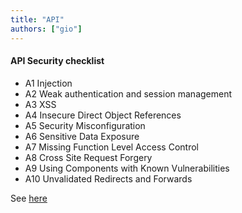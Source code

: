 ```yaml
---
title: "API"
authors: ["gio"]
---
```


#### API Security checklist

- A1 Injection
- A2 Weak authentication and session management
- A3 XSS
- A4 Insecure Direct Object References
- A5 Security Misconfiguration
- A6 Sensitive Data Exposure
- A7 Missing Function Level Access Control
- A8 Cross Site Request Forgery
- A9 Using Components with Known Vulnerabilities
- A10 Unvalidated Redirects and Forwards

See [here](https://www.owasp.org/index.php/OWASP_Top_Ten_Cheat_Sheet)
